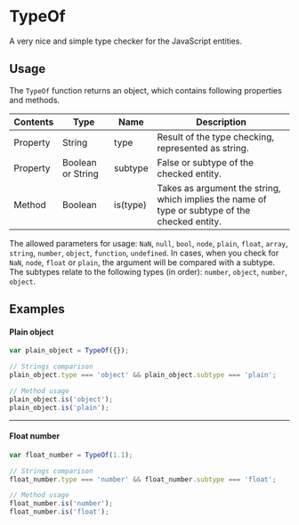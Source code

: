 # TypeOf

A very nice and simple type checker for the JavaScript entities.

## Usage

The `TypeOf` function returns an object, which contains following properties and methods.

Contents | Type | Name | Description
--- | --- | --- | ---
Property | String | type | Result of the type checking, represented as string.
Property | Boolean or String | subtype | False or subtype of the checked entity.
Method | Boolean | is(type) | Takes as argument the string, which implies the name of type or subtype of the checked entity.

The allowed parameters for usage: `NaN`, `null`, `bool`, `node`, `plain`, `float`, `array`, `string`, `number`, `object`, `function`, `undefined`. In cases, when you check for `NaN`, `node`, `float` or `plain`, the argument will be compared with a subtype. The subtypes relate to the following types (in order): `number`, `object`, `number`, `object`.

## Examples

#### Plain object
```javascript
var plain_object = TypeOf({});

// Strings comparison
plain_object.type === 'object' && plain_object.subtype === 'plain';

// Method usage
plain_object.is('object');
plain_object.is('plain');
```

***

#### Float number
```javascript
var float_number = TypeOf(1.1);

// Strings comparison
float_number.type === 'number' && float_number.subtype === 'float';

// Method usage
float_number.is('number');
float_number.is('float');
```
